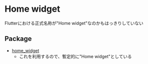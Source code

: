 # Home widget

Flutterにおける正式名称が"Home widget"なのかもはっきりしていない

## Package

- [home_widget](https://pub.dev/packages/home_widget)
  - これを利用するので、暫定的に"Home widget"としている
